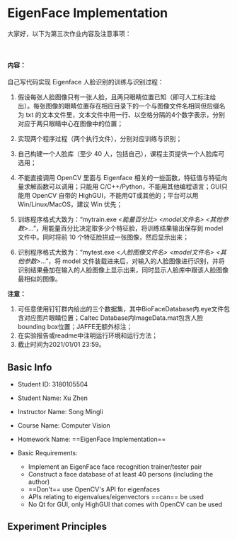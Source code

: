 # EigenFace Implementation

大家好，以下为第三次作业内容及注意事项：

﻿

#### **内容：**

自己写代码实现 Eigenface 人脸识别的训练与识别过程：

1. 假设每张人脸图像只有一张人脸，且两只眼睛位置已知（即可人工标注给出）。每张图像的眼睛位置存在相应目录下的一个与图像文件名相同但后缀名为 txt 的文本文件里，文本文件中用一行、以空格分隔的4个数字表示，分别对应于两只眼睛中心在图像中的位置；

1. 实现两个程序过程（两个执行文件），分别对应训练与识别；

1. 自己构建一个人脸库（至少 40 人，包括自己），课程主页提供一个人脸库可选用；

1. 不能直接调用 OpenCV 里面与 Eigenface 相关的一些函数，特征值与特征向量求解函数可以调用；只能用 C/C++/Python，不能用其他编程语言；GUI只能用 OpenCV 自带的 HighGUI，不能用QT或其他的；平台可以用 Win/Linux/MacOS，建议 Win 优先；

1. 训练程序格式大致为：“mytrain.exe <*能量百分比>* <*model文件名> <其他参数>*…”，用能量百分比决定取多少个特征脸，将训练结果输出保存到 model 文件中。同时将前 10 个特征脸拼成一张图像，然后显示出来；

1. 识别程序格式大致为：“mytest.exe <*人脸图像文件名> <model文件名> <其他参数>*…”，将 model 文件装载进来后，对输入的人脸图像进行识别，并将识别结果叠加在输入的人脸图像上显示出来，同时显示人脸库中跟该人脸图像最相似的图像。

**注意：**

1. 可任意使用钉钉群内给出的三个数据集，其中BioFaceDatabase内.eye文件包含对应图片眼睛位置；Caltec Database内ImageData.mat包含人脸bounding box位置；JAFFE无额外标注；
1. 在实验报告或readme中注明运行环境和运行方法；
1. 截止时间为2021/01/01 23:59。



## Basic Info

- Student ID: 3180105504

- Student Name: Xu Zhen

- Instructor Name: Song Mingli

- Course Name: Computer Vision

- Homework Name: ==EigenFace Implementation==

- Basic Requirements:
    - Implement an EigenFace face recognition trainer/tester pair
    - Construct a face database of at least 40 persons (including the author)
    - ==Don't== use OpenCV's API for eigenfaces
    - APIs relating to eigenvalues/eigenvectors ==can== be used
    - No Qt for GUI, only HighGUI that comes with OpenCV can be used

## Experiment Principles



